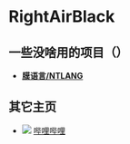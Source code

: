 # RightAirBlack
## 一些没啥用的项目（）
- <strong> [膜语言/NTLANG](https://github.com/RightAirBlack/NTLang/) </strong>

## 其它主页
- <img src="https://www.bilibili.com/favicon.ico"> [哔哩哔哩](https://space.bilibili.com/414391716/) 

<!--
**RightAirBlack/RightAirBlack** is a ✨ _special_ ✨ repository because its `README.md` (this file) appears on your GitHub profile.

Here are some ideas to get you started:

- 🔭 I’m currently working on ...
- 🌱 I’m currently learning ...
- 👯 I’m looking to collaborate on ...
- 🤔 I’m looking for help with ...
- 💬 Ask me about ...
- 📫 How to reach me: ...
- 😄 Pronouns: ...
- ⚡ Fun fact: ...
-->
